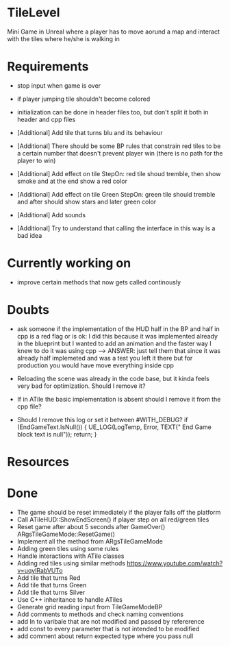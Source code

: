 # TileLevel

Mini Game in Unreal where a player has to move aorund a map and interact with the tiles where he/she is walking in

# Requirements

- stop input when game is over

- if player jumping tile shouldn't become colored

- initialization can be done in header files too, but don't split it both in header and cpp files

- [Additional] Add tile that turns blu and its behaviour

- [Additional] There should be some BP rules that constrain red tiles to be a certain number that doesn't prevent player win (there is no path for the player to win)

- [Additional] Add effect on tile StepOn: red tile shoud tremble, then show smoke and at the end show a red color

- [Additional] Add effect on tile Green StepOn: green tile should tremble and after should show stars and later green color

- [Additional] Add sounds 

- [Additional] Try to understand that calling the interface in this way is a bad idea

# Currently working on

- improve certain methods that now gets called continously

# Doubts

- ask someone if the implementation of the HUD half in the BP and half in cpp is a red flag or is ok:
  I did this because it was implemented already in the blueprint but I wanted to add an animation and the faster way I knew to do it
  was using cpp 
--> ANSWER: just tell them that since it was already half implemeted and was a test you left it there but for production you would have move everything inside cpp

- Reloading the scene was already in the code base, but it kinda feels very bad for optimization. Should I remove it?

- If in ATile the basic implementation is absent should I remove it from the cpp file?

- Should I remove this log or set it between #WITH_DEBUG?
	if (EndGameText.IsNull())
	{
		UE_LOG(LogTemp, Error, TEXT(" End Game block text is null"));
		return;
	}

# Resources

# Done

- The game should be reset immediately if the player falls off the platform
- Call ATileHUD::ShowEndScreen() if player step on all red/green tiles
- Reset game after about 5 seconds after GameOver() ARgsTileGameMode::ResetGame()
- Implement all the method from ARgsTileGameMode
- Adding green tiles using some rules
- Handle interactions with ATile classes
- Adding red tiles using similar methods https://www.youtube.com/watch?v=uqylRabVUTo
- Add tile that turns Red
- Add tile that turns Green
- Add tile that turns Silver
- Use C++ inheritance to handle ATiles
- Generate grid reading input from TileGameModeBP
- Add comments to methods and check naming conventions
- add In to varibale that are not modified and passed by refererence
- add const to every parameter that is not intended to be modified
- add comment about return expected type where you pass null